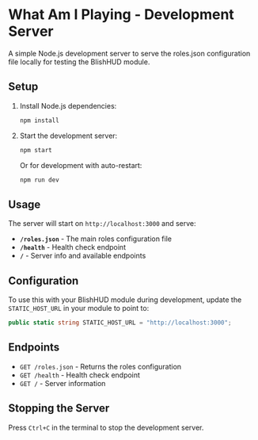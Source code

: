 # What Am I Playing - Development Server

A simple Node.js development server to serve the roles.json configuration file locally for testing the BlishHUD module.

## Setup

1. Install Node.js dependencies:
   ```bash
   npm install
   ```

2. Start the development server:
   ```bash
   npm start
   ```

   Or for development with auto-restart:
   ```bash
   npm run dev
   ```

## Usage

The server will start on `http://localhost:3000` and serve:

- **`/roles.json`** - The main roles configuration file
- **`/health`** - Health check endpoint
- **`/`** - Server info and available endpoints

## Configuration

To use this with your BlishHUD module during development, update the `STATIC_HOST_URL` in your module to point to:

```csharp
public static string STATIC_HOST_URL = "http://localhost:3000";
```

## Endpoints

- `GET /roles.json` - Returns the roles configuration
- `GET /health` - Health check endpoint
- `GET /` - Server information

## Stopping the Server

Press `Ctrl+C` in the terminal to stop the development server. 